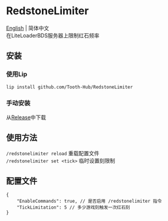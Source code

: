 # RedstoneLimiter

[English](README.md) | 简体中文  
在LiteLoaderBDS服务器上限制红石频率

## 安装

### 使用Lip

```bash
lip install github.com/Tooth-Hub/RedstoneLimiter
```

### 手动安装

从[Release](https://github.com/ShrBox/RedstoneLimiter/releases)中下载

## 使用方法

`/redstonelimiter reload` 重载配置文件  
`/redstonelimiter set <tick>` 临时设置刻限制

## 配置文件

```jsonc
{
    "EnableCommands": true, // 是否启用 /redstonelimiter 指令  
    "TickLimitation": 5 // 多少游戏刻触发一次红石刻
}
```